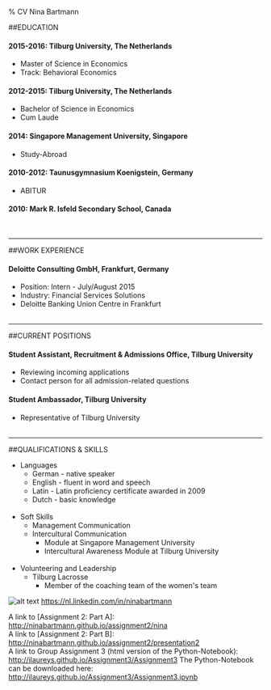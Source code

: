 % CV Nina Bartmann


##EDUCATION

#### 2015-2016: Tilburg University, The Netherlands   
* Master of Science in Economics						  
* Track: Behavioral Economics

#### 2012-2015: Tilburg University, The Netherlands
* Bachelor of Science in Economics
* Cum Laude

#### 2014: Singapore Management University, Singapore
* Study-Abroad

#### 2010-2012: Taunusgymnasium Koenigstein, Germany
* ABITUR

#### 2010: Mark R. Isfeld Secondary School, Canada
<br>										  

- - -

##WORK EXPERIENCE


#### Deloitte Consulting GmbH, Frankfurt, Germany
* Position: Intern - July/August 2015
* Industry: Financial Services Solutions
* Deloitte Banking Union Centre in Frankfurt
<br> <br>

- - -

##CURRENT POSITIONS

#### Student Assistant, Recruitment & Admissions Office, Tilburg University
* Reviewing incoming applications
* Contact person for all admission-related questions

#### Student Ambassador, Tilburg University
* Representative of Tilburg University
<br> <br>

- - -
##QUALIFICATIONS & SKILLS

* Languages
    * German - native speaker
    * English - fluent in word and speech
    * Latin - Latin proficiency certificate awarded in 2009
    * Dutch - basic knowledge
<br> <br>
* Soft Skills
    - Management Communication
    - Intercultural Communication
        - Module at Singapore Management University
        - Intercultural Awareness Module at Tilburg University
<br> <br>
* Volunteering and Leadership
    * Tilburg Lacrosse
    	- Member of the coaching team of the women's team

![alt text](https://encrypted-tbn0.gstatic.com/images?q=tbn:ANd9GcT6EyCtwJkYplwGOd8XmwoJHMENGD4lmw1O7HIlhK9DpLZ3ZSBi)
<https://nl.linkedin.com/in/ninabartmann>

A link to [Assignment 2: Part A]: <http://ninabartmann.github.io/assignment2/nina>
<br> 
A link to [Assignment 2: Part B]: <http://ninabartmann.github.io/assignment2/presentation2>
<br> 
A link to Group Assignment 3 (html version of the Python-Notebook): <http://ilaureys.github.io/Assignment3/Assignment3>
The Python-Notebook can be downloaded here: <http://ilaureys.github.io/Assignment3/Assignment3.ipynb>